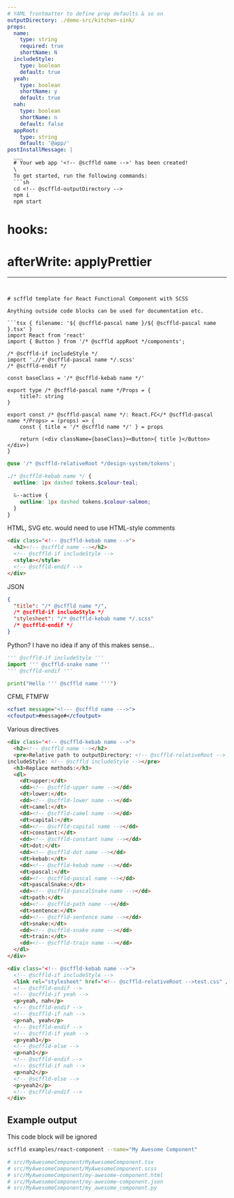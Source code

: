 ```yaml
---
# YAML frontmatter to define prop defaults & so on
outputDirectory: ./demo-src/kitchen-sink/
props:
  name:
    type: string
    required: true
    shortName: N
  includeStyle:
    type: boolean
    default: true
  yeah:
    type: boolean
    shortName: y
    default: true
  nah:
    type: boolean
    shortName: n
    default: false
  appRoot:
    type: string
    default: '@app/'
postInstallMessage: |
  ___
  # Your web app '<!-- @scffld name -->' has been created!
  \
  To get started, run the following commands:
  ```sh
  cd <!-- @scffld-outputDirectory -->
  npm i
  npm start
  ```

# hooks:
#   afterWrite: applyPrettier
---
```


# scffld template for React Functional Component with SCSS

Anything outside code blocks can be used for documentation etc.

```tsx { filename: '${ @scffld-pascal name }/${ @scffld-pascal name }.tsx' }
import React from 'react'
import { Button } from '/* @scffld appRoot */components';

/* @scffld-if includeStyle */
import './/* @scffld-pascal name */.scss'
/* @scffld-endif */

const baseClass = '/* @scffld-kebab name */'

export type /* @scffld-pascal name */Props = {
    title?: string
}

export const /* @scffld-pascal name */: React.FC</* @scffld-pascal name */Props> = (props) => {
    const { title = '/* @scffld name */' } = props

    return (<div className={baseClass}><Button>{ title }</Button></div>)
}
```

```scss { filename: '${ @scffld-pascal name }/${ @scffld-pascal name }.scss', condition: includeStyle }
@use '/* @scffld-relativeRoot */design-system/tokens';

./* @scffld-kebab name */ {
  outline: 1px dashed tokens.$colour-teal;

  &--active {
    outline: 1px dashed tokens.$colour-salmon;
  }
}
```

HTML, SVG etc. would need to use HTML-style comments

```html { filename: '${ @scffld-pascal name }/${ @scffld-kebab name }.html' }
<div class="<!-- @scffld-kebab name -->">
  <h2><!-- @scffld name --></h2>
  <!-- @scffld-if includeStyle -->
  <style></style>
  <!-- @scffld-endif -->
</div>
```

JSON

```json { filename: '${ @scffld-pascal name }/${ @scffld-kebab name }.json' }
{
  "title": "/* @scffld name */",
  /* @scffld-if includeStyle */
  "stylesheet": "/* @scffld-kebab name */.scss"
  /* @scffld-endif */
}
```

Python? I have no idea if any of this makes sense...

```py { filename: '${ @scffld-pascal name }/${ @scffld-snake name }.py' }
''' @scffld-if includeStyle '''
import ''' @scffld-snake name '''
''' @scffld-endif '''

print("Hello ''' @scffld name '''")
```

CFML FTMFW

```cfm { filename: '${ @scffld-pascal name }/${ @scffld-snake name }.cfm' }
<cfset message="<!--- @scffld name --->">
<cfoutput>#message#</cfoutput>
```

Various directives

```html { filename: '${ @scffld-pascal name }/${ @scffld-kebab name }-output-directives.html' }
<div class="<!-- @scffld-kebab name -->">
  <h2><!-- @scffld name --></h2>
  <pre>Relative path to outputDirectory: <!-- @scffld-relativeRoot -->
includeStyle: <!-- @scffld includeStyle --></pre>
  <h3>Replace methods:</h3>
  <dl>
    <dt>upper:</dt>
    <dd><!-- @scffld-upper name --></dd>
    <dt>lower:</dt>
    <dd><!-- @scffld-lower name --></dd>
    <dt>camel:</dt>
    <dd><!-- @scffld-camel name --></dd>
    <dt>capital:</dt>
    <dd><!-- @scffld-capital name --></dd>
    <dt>constant:</dt>
    <dd><!-- @scffld-constant name --></dd>
    <dt>dot:</dt>
    <dd><!-- @scffld-dot name --></dd>
    <dt>kebab:</dt>
    <dd><!-- @scffld-kebab name --></dd>
    <dt>pascal:</dt>
    <dd><!-- @scffld-pascal name --></dd>
    <dt>pascalSnake:</dt>
    <dd><!-- @scffld-pascalSnake name --></dd>
    <dt>path:</dt>
    <dd><!-- @scffld-path name --></dd>
    <dt>sentence:</dt>
    <dd><!-- @scffld-sentence name --></dd>
    <dt>snake:</dt>
    <dd><!-- @scffld-snake name --></dd>
    <dt>train:</dt>
    <dd><!-- @scffld-train name --></dd>
  </dl>
</div>
```

```html { filename: '${ @scffld-pascal name }/${ @scffld-kebab name }-conditional-directives.html' }
<div class="<!-- @scffld-kebab name -->">
  <!-- @scffld-if includeStyle -->
  <link rel="stylesheet" href="<!-- @scffld-relativeRoot -->test.css" />
  <!-- @scffld-endif -->
  <!-- @scffld-if yeah -->
  <p>yeah, nah</p>
  <!-- @scffld-endif -->
  <!-- @scffld-if nah -->
  <p>nah, yeah</p>
  <!-- @scffld-endif -->
  <!-- @scffld-if yeah -->
  <p>yeah1</p>
  <!-- @scffld-else -->
  <p>nah1</p>
  <!-- @scffld-endif -->
  <!-- @scffld-if nah -->
  <p>nah2</p>
  <!-- @scffld-else -->
  <p>yeah2</p>
  <!-- @scffld-endif -->
</div>
```

## Example output

This code block will be ignored

```sh
scffld examples/react-component --name="My Awesome Component"

# src/MyAwesomeComponent/MyAwesomeComponent.tsx
# src/MyAwesomeComponent/MyAwesomeComponent.scss
# src/MyAwesomeComponent/my-awesome-component.html
# src/MyAwesomeComponent/my-awesome-component.json
# src/MyAwesomeComponent/my_awesome_component.py
```
